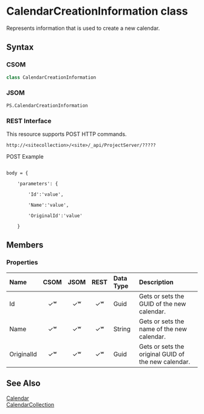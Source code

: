 [comment]: # (Name:CalendarCreationInformation)
[comment]: # (Type:class)
[comment]: # (Status:Verified)

# <a name="name"></a>CalendarCreationInformation class

<a name="description"></a>Represents information that is used to create a new calendar.

## <a name="syntax"></a>Syntax

### CSOM

```C#
class CalendarCreationInformation 
```
### JSOM

```
PS.CalendarCreationInformation
```
### REST Interface

This resource supports POST HTTP commands.

```
http://<sitecollection>/<site>/_api/ProjectServer/?????
```
POST Example

```

body = {

	'parameters': {

		'Id':'value', 

		'Name':'value', 

		'OriginalId':'value'		

	}

```

## <a name="members"></a>Members

### <a name="properties"></a>Properties

|**Name**|**CSOM**|**JSOM**|**REST**|**Data Type**|**Description**|
|:-----|:-----:|:-----:|:-----:|:-----|:-----|
|<a name="Id"></a>Id|&#x2713;&#x02B7;|&#x2713;&#x02B7;|&#x2713;&#x02B7;|Guid|Gets or sets the GUID of the new calendar.|
|<a name="Name"></a>Name|&#x2713;&#x02B7;|&#x2713;&#x02B7;|&#x2713;&#x02B7;|String|Gets or sets the name of the new calendar.|
|<a name="OriginalId"></a>OriginalId|&#x2713;&#x02B7;|&#x2713;&#x02B7;|&#x2713;&#x02B7;|Guid|Gets or sets the original GUID of the new calendar.|

## <a name="seeAlso"></a>See Also

[Calendar](Calendar.md)<br/>
[CalendarCollection](CalendarCollection.md)<br/>
